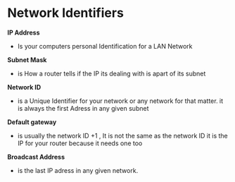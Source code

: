 # Network Identifiers


**IP Address** 

*  Is your computers personal Identification for a LAN Network

**Subnet Mask** 

*  is How a router tells if the IP its dealing with is apart of its subnet

**Network ID** 
*  is a Unique Identifier for your network or any network for that matter. it is always the first Adress in any given subnet

**Default gateway** 
*  is usually the network ID +1 , It is not the same as the network ID it is the IP for your router because it needs one too

**Broadcast Address** 
*  is the last IP adress in any given network.

